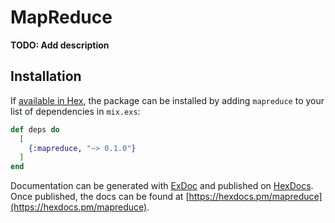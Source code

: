# MapReduce

**TODO: Add description**

## Installation

If [available in Hex](https://hex.pm/docs/publish), the package can be installed
by adding `mapreduce` to your list of dependencies in `mix.exs`:

```elixir
def deps do
  [
    {:mapreduce, "~> 0.1.0"}
  ]
end
```

Documentation can be generated with [ExDoc](https://github.com/elixir-lang/ex_doc)
and published on [HexDocs](https://hexdocs.pm). Once published, the docs can
be found at [https://hexdocs.pm/mapreduce](https://hexdocs.pm/mapreduce).


